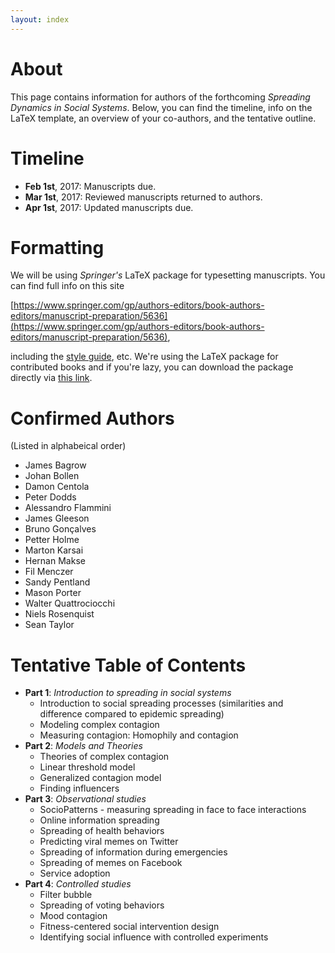 ```yaml
---
layout: index
---
```


# About
This page contains information for authors of the forthcoming _Spreading Dynamics in Social Systems_. Below, you can find the timeline, info on the LaTeX template, an overview of your co-authors, and the tentative outline. 

# Timeline

* **Feb 1st**, 2017: Manuscripts due.
* **Mar 1st**, 2017: Reviewed manuscripts returned to authors.
* **Apr 1st**, 2017: Updated manuscripts due. 

# Formatting
We will be using _Springer's_ LaTeX package for typesetting manuscripts. You can find full info on this site

[https://www.springer.com/gp/authors-editors/book-authors-editors/manuscript-preparation/5636](https://www.springer.com/gp/authors-editors/book-authors-editors/manuscript-preparation/5636),

including the [style guide](http://resource-cms.springer.com/springer-cms/rest/v1/content/990/data/v7/Manuscript+guidelines+for+English+books), etc. We're using the LaTeX package for contributed books and if you're lazy, you can download the package directly via [this link](http://resource-cms.springer.com/springer-cms/rest/v1/content/20568/data/v1/contributed+books).


# Confirmed Authors
(Listed in alphabeical order)

* James Bagrow
* Johan Bollen
* Damon Centola
* Peter Dodds
* Alessandro Flammini
* James Gleeson
* Bruno Gonçalves
* Petter Holme
* Marton Karsai
* Hernan Makse
* Fil Menczer
* Sandy Pentland
* Mason Porter
* Walter Quattrociocchi
* Niels Rosenquist
* Sean Taylor

# Tentative Table of Contents

* **Part 1**: _Introduction to spreading in social systems_
  * Introduction to social spreading processes (similarities and difference compared to epidemic spreading)
  * Modeling complex contagion 
  * Measuring contagion: Homophily and contagion 
* **Part 2**: _Models and Theories_
  * Theories of complex contagion
  * Linear threshold model
  * Generalized contagion model
  * Finding influencers
* **Part 3**: _Observational studies_
  * SocioPatterns - measuring spreading in face to face interactions
  * Online information spreading
  * Spreading of health behaviors
  * Predicting viral memes on Twitter 
  * Spreading of information during emergencies
  * Spreading of memes on Facebook
  * Service adoption
* **Part 4**: _Controlled studies_
  * Filter bubble
  * Spreading of voting behaviors
  * Mood contagion
  * Fitness-centered social intervention design
  * Identifying social influence with controlled experiments
